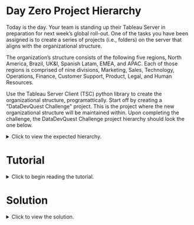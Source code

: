 # Day Zero Project Hierarchy
Today is the day. Your team is standing up their Tableau Server in preparation for next week’s global roll-out. One of the tasks you have been assigned is to create a series of projects (i.e., folders) on the server that aligns with the organizational structure.

The organization’s structure consists of the following five regions, North America, Brazil, UK&I, Spanish Latam, EMEA, and APAC. Each of those regions is comprised of nine divisions, Marketing, Sales, Technology, Operations, Finance, Customer Support, Product, Legal, and Human Resources.

Use the Tableau Server Client (TSC) python library to create the organizational structure, programattically. Start off by creating a "DataDevQuest Challenge" project. This is the project where the new organizational structure will be maintained within. Upon completing the challenge, the DataDevQuest Challenge project hierarchy should look the one below.

<details>
  <summary>Click to view the expected hierarchy.</summary>
  
    - DataDevQuest Challenge  
      - APAC  
        - Marketing  
        - Sales  
        - Technology  
        - Operations  
        - Finance  
        - Customer Support  
        - Product  
        - Legal  
        - Human Resources  
      - Brazil  
        - Marketing  
        - Sales  
        - Technology  
        - Operations  
        - Finance  
        - Customer Support  
        - Product  
        - Legal  
        - Human Resources  
      - EMEA  
        - Marketing  
        - Sales  
        - Technology  
        - Operations  
        - Finance  
        - Customer Support  
        - Product  
        - Legal  
        - Human Resources  
      - North America  
        - Marketing  
        - Sales  
        - Technology  
        - Operations  
        - Finance  
        - Customer Support  
        - Product  
        - Legal  
        - Human Resources  
      - Spanish Latam  
        - Marketing  
        - Sales  
        - Technology  
        - Operations  
        - Finance  
        - Customer Support  
        - Product  
        - Legal  
        - Human Resources  
      - UK&I  
        - Marketing  
        - Sales  
        - Technology  
        - Operations  
        - Finance  
        - Customer Support  
        - Product  
        - Legal
</details>

# Tutorial
<details>
  <summary>Click to begin reading the tutorial.</summary>

Create an environment (.env) file and place it in the same directory as the python file dedicated to this tutorial for ease-of-access. The contents of the .env file used for this tutorial can be found below.

TABLEAU_SERVER_FULL_URL=https://10ax.online.tableau.com/#/site/sqlshortreads
TABLEAU_SERVER_SITE_ID=sqlshortreads
TABLEAU_SERVER_TOKEN_NAME=TSM
TABLEAU_SERVER_TOKEN_VALUE=VmhlQ6HbQDqr9QF/AZiQ9g==:n3RsYPPNt8w6covEZG9f37Kn4KTf8M0G
TABLEAU_VERIFY_CERTIFICATE=False

Import the necessary packages. Each of these packages will be discussed in turn.

Use package, os and dotenv, to load your environment file and allow its variables to be accessed. This step is critical for accessing your Tableau Server or Tableau Cloud instance, programmatically.

```python
# Load environment variables from .env file.
load_dotenv()
TABLEAU_SERVER_FULL_URL = os.getenv('TABLEAU_SERVER_FULL_URL')
TABLEAU_SERVER_SITE_ID = os.getenv('TABLEAU_SERVER_SITE_ID')
TABLEAU_SERVER_TOKEN_NAME = os.getenv('TABLEAU_SERVER_TOKEN_NAME')
TABLEAU_SERVER_TOKEN_VALUE = os.getenv('TABLEAU_SERVER_TOKEN_VALUE')
TABLEAU_VERIFY_CERTIFICATE = os.getenv('TABLEAU_VERIFY_CERTIFICATE', 'True') == 'True'
```
Create a means to authenticate with your Tableau Server or Tableau Cloud instance by using TSC’s PersonalAccessTokenAuth class. Pass in the environment variables that correspond to token name, token value, and site ID, if applicable. If you are using Tableau Server and use the default site, then your site ID value should be None or an empty string.

```python
# Create authentication object using the token and site ID details.
TABLEAU_AUTHENTICATION = tsc.PersonalAccessTokenAuth(
  token_name=TABLEAU_SERVER_TOKEN_NAME,
  personal_access_token=TABLEAU_SERVER_TOKEN_VALUE,
  site_id=TABLEAU_SERVER_SITE_ID
)
```

Next, create an instance of TSC’s Server class and pass in the base URL associated with your Tableau Server or Tableau Cloud instance. If you are authenticating with a Tableau Server that uses the default site, then the full server URL and the base URL will be identical. Otherwise, be sure to exclude the site ID from the URL. Optionally, choose not to verify the server's SSL/TLS certificate. If you are authenticating with a Tableau Cloud instance, maintaining the default value of True is unlikely to cause you any problems. I have only seen and experienced an issue with the default value when using Tableau Server instances maintained by the companies I have worked for.

```python
# Create a tableau server client object using specified server URL.
SERVER = tsc.Server('https://10ax.online.tableau.com')
# Disable certificate verification. The next line of code may be required due to certificate issues.
SERVER.add_http_options({'verify': False})
```

</details>

# Solution
<details>
  <summary>Click to view the solution.</summary>
  
  ```python
import os

from dotenv import load_dotenv
import pandas as pd
import tableauserverclient as tsc
from time import sleep

# Load environment variables from .env file.
load_dotenv()
TABLEAU_SERVER_FULL_URL = os.getenv('TABLEAU_SERVER_FULL_URL')
TABLEAU_SERVER_SITE_ID = os.getenv('TABLEAU_SERVER_SITE_ID')
TABLEAU_SERVER_TOKEN_NAME = os.getenv('TABLEAU_SERVER_TOKEN_NAME')
TABLEAU_SERVER_TOKEN_VALUE = os.getenv('TABLEAU_SERVER_TOKEN_VALUE')
TABLEAU_VERIFY_CERTIFICATE = os.getenv('TABLEAU_VERIFY_CERTIFICATE', 'True') == 'True'

# Create authentication object using the token and site ID details.
TABLEAU_AUTHENTICATION = tsc.PersonalAccessTokenAuth(
    token_name=TABLEAU_SERVER_TOKEN_NAME,
    personal_access_token=TABLEAU_SERVER_TOKEN_VALUE,
    site_id=TABLEAU_SERVER_SITE_ID
)
# Create a tableau server client object using specified server URL.
SERVER = tsc.Server('https://10ax.online.tableau.com')
# Disable certificate verification. The next line of code may be required due to certificate issues.
SERVER.add_http_options({'verify': False})
# Read in organizational structure from a CSV file.
ORGANIZATIONAL_STRUCTURE = pd.read_csv('organizational_structure.csv')
# Create a mapping of regions to their respective divisions.
region_division_mapping = (
    ORGANIZATIONAL_STRUCTURE
    .groupby('Region')['Division']
    .unique()
    .apply(list)
    .to_dict()
)
# Sign-in to server.
with SERVER.auth.sign_in(TABLEAU_AUTHENTICATION):
    # Ensure the most recent Tableau REST API version is used.
    SERVER.use_highest_version()
    # Extract the parent project ID for the 'DataDevQuest Challenge' project where the new projects will be created.
    parent_project_id = SERVER.projects.filter(name='DataDevQuest Challenge')[0].id
    # For each region, create a new project and then create the division projects within it.
    for region, divisions in region_division_mapping.items():
        new_region_project = tsc.ProjectItem(
            name=region,
            description=f'Parent project for {region} divisions.',
            parent_id=parent_project_id
        )
        SERVER.projects.create(project_item=new_region_project)
        # Wait for a short period to ensure the project is created before proceeding.
        sleep(2)
        # Extract the ID of the newly created region project to use as a parent for division projects.
        region_project_id = SERVER.projects.filter(name=region)[0].id
        new_division_projects = [
            tsc.ProjectItem(
                name=division,
                description=f"Project for {region}'s {division} division.",
                parent_id=region_project_id
            )
            for division in divisions
        ]
        # Create each division project under the newly created region project.
        for new_division_project in new_division_projects:
            SERVER.projects.create(project_item=new_division_project)
```
